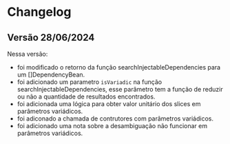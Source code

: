 # Changelog

## Versão 28/06/2024

Nessa versão:
- foi modificado o retorno da função searchInjectableDependencies para um []DependencyBean.
- foi adicionado um parametro `isVariadic` na função searchInjectableDependencies, esse parâmetro tem a função de reduzir ou não a quantidade de resultados encontrados.
- foi adicionada uma lógica para obter valor unitário dos slices em parâmetros variádicos.
- foi adiconado a chamada de contrutores com parâmetros variádicos.
- foi adicionado uma nota sobre a desambiguação não funcionar em parâmetros variádicos.